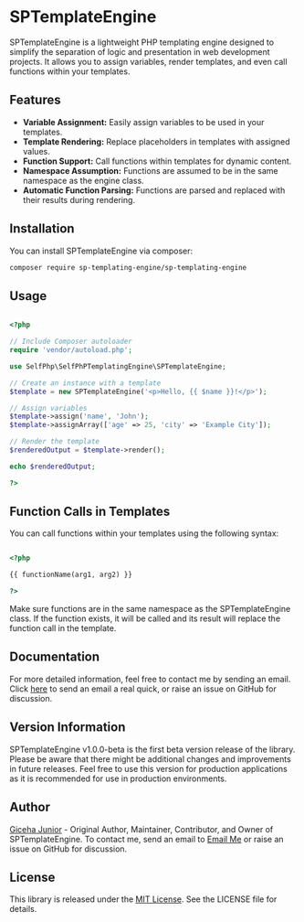 # SPTemplateEngine

SPTemplateEngine is a lightweight PHP templating engine designed to simplify the separation of logic and presentation in web development projects. It allows you to assign variables, render templates, and even call functions within your templates.

## Features

- **Variable Assignment:** Easily assign variables to be used in your templates.
- **Template Rendering:** Replace placeholders in templates with assigned values.
- **Function Support:** Call functions within templates for dynamic content.
- **Namespace Assumption:** Functions are assumed to be in the same namespace as the engine class.
- **Automatic Function Parsing:** Functions are parsed and replaced with their results during rendering.

## Installation

You can install SPTemplateEngine via composer:

```bash
composer require sp-templating-engine/sp-templating-engine
```

## Usage
```php

<?php

// Include Composer autoloader
require 'vendor/autoload.php';

use SelfPhp\SelfPhPTemplatingEngine\SPTemplateEngine;

// Create an instance with a template
$template = new SPTemplateEngine('<p>Hello, {{ $name }}!</p>');

// Assign variables
$template->assign('name', 'John');
$template->assignArray(['age' => 25, 'city' => 'Example City']);

// Render the template
$renderedOutput = $template->render();

echo $renderedOutput;

?>

```

## Function Calls in Templates
You can call functions within your templates using the following syntax:

```php 

<?php 

{{ functionName(arg1, arg2) }}

?>

```

Make sure functions are in the same namespace as the SPTemplateEngine class. If the function exists, it will be called and its result will replace the function call in the template.

## Documentation
For more detailed information, feel free to contact me by sending an email. Click
[here](mailto:gicehajunior76@gmail.com) to send an email a real quick, or raise an issue on GitHub for discussion.

## Version Information
SPTemplateEngine v1.0.0-beta is the first beta version release of the library. Please be aware that there might be additional changes and improvements in future releases. Feel free to use this version for production applications as it is recommended for use in production environments.

## Author
[Giceha Junior](https://github.com/Gicehajunior/) - Original Author, Maintainer, Contributor, and Owner of SPTemplateEngine. To contact me, send an email to 
[Email Me](mailto:gicehajunior76@gmail.com) or raise an issue on GitHub for discussion.

## License
This library is released under the [MIT License](https://github.com/Gicehajunior/SPTemplateEngine/blob/main/LICENSE). See the LICENSE file for details. 

